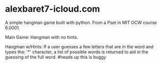 # alexbaret7-icloud.com
A simple hangman game built with python. From a Pset in MIT OCW course 6.0001.

Main Game: Hangman with no hints.

Hangman w/Hints: If a user guesses a few letters that are in the word and types the: '*' character, a list of possible words is returned to aid in the guessing of the full word. #heads up this is buggy
